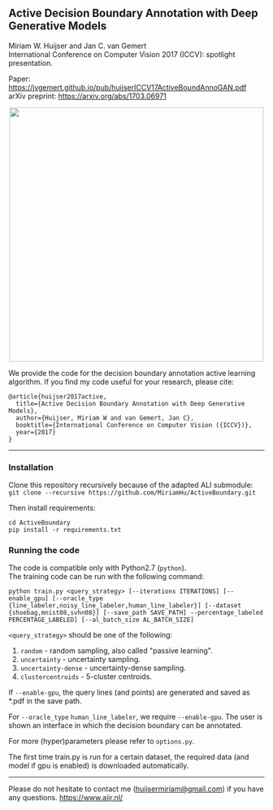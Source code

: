 ## Active Decision Boundary Annotation with Deep Generative Models
Miriam W. Huijser and Jan C. van Gemert  
International Conference on Computer Vision 2017 (ICCV): spotlight presentation.

Paper: https://jvgemert.github.io/pub/huijserICCV17ActiveBoundAnnoGAN.pdf  
arXiv preprint: https://arxiv.org/abs/1703.06971

<p align="center"><img src="https://user-images.githubusercontent.com/9445724/31823446-849b2b78-b5ac-11e7-9329-a7c56a6333ff.png" width="500" height="500"/></p>

We provide the code for the decision boundary annotation active learning algorithm.
If you find my code useful for your research, please cite:
```
@article{huijser2017active,
  title={Active Decision Boundary Annotation with Deep Generative Models},
  author={Huijser, Miriam W and van Gemert, Jan C},
  booktitle={International Conference on Computer Vision ({ICCV})},
  year={2017}
}
```

--------------------------------------

### Installation 
Clone this repository recursively because of the adapted ALI submodule:  
`git clone --recursive https://github.com/MiriamHu/ActiveBoundary.git`  

Then install requirements:
```
cd ActiveBoundary
pip install -r requirements.txt
```

### Running the code  
The code is compatible only with Python2.7 (`python`).  
The training code can be run with the following command:  
```
python train.py <query_strategy> [--iterations ITERATIONS] [--enable_gpu] [--oracle_type {line_labeler,noisy_line_labeler,human_line_labeler}] [--dataset {shoebag,mnist08,svhn08}] [--save_path SAVE_PATH] --percentage_labeled PERCENTAGE_LABELED] [--al_batch_size AL_BATCH_SIZE] 
```
`<query_strategy>` should be one of the following:
1. `random` - random sampling, also called "passive learning".
2. `uncertainty` - uncertainty sampling.
3. `uncertainty-dense` - uncertainty-dense sampling.
4. `clustercentroids` - 5-cluster centroids.  

If `--enable-gpu`, the query lines (and points) are generated and saved as *.pdf in the save path.  

For `--oracle_type` `human_line_labeler`, we require `--enable-gpu`. The user is shown an interface in which the decision boundary can be annotated.  

For more (hyper)parameters please refer to `options.py`.

The first time train.py is run for a certain dataset, the required data (and model if gpu is enabled) is downloaded automatically.

--------------------------------------

Please do not hesitate to contact me (huijsermiriam@gmail.com) if you have any questions.
https://www.aiir.nl/

